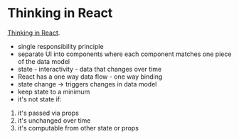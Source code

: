# Thinking in React

[Thinking in React](https://reactjs.org/docs/thinking-in-react.html).

* single responsibility principle
* separate UI into components where each component matches one piece of the data model
* state - interactivity - data that changes over time
* React has a one way data flow - one way binding
* state change -> triggers changes in data model
* keep state to a minimum
* it's not state if:
1. it's passed via props
2. it's unchanged over time
3. it's computable from other state or props